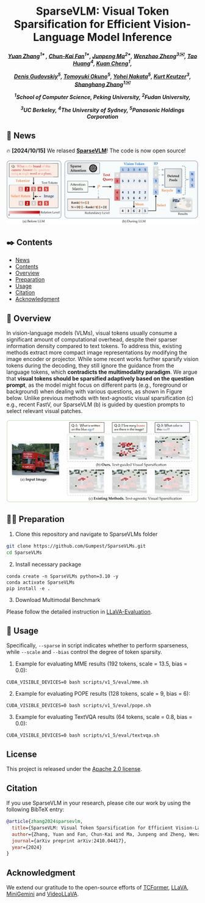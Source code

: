 <div align="center">

<h1> SparseVLM: Visual Token Sparsification for Efficient Vision-Language Model Inference </h1>

<h5 align="center"> 

[Yuan Zhang](https://gumpest.github.io/)<sup>1* </sup>,
[Chun-Kai Fan](https://scholar.google.com/citations?user=TxeAbWkAAAAJ&hl=en&oi=ao)<sup>1*</sup>,
[Junpeng Ma]()<sup>2*</sup>,
[Wenzhao Zheng](https://wzzheng.net/)<sup>3✉️</sup>,
[Tao Huang](https://taohuang.info/)<sup>4</sup>,
[Kuan Cheng](https://cfcs.pku.edu.cn/people/faculty/kuancheng/index.htm)<sup>1</sup>,

[Denis Gudovskiy]()<sup>5</sup>,
[Tomoyuki Okuno]()<sup>5</sup>,
[Yohei Nakata]()<sup>5</sup>,
[Kurt Keutzer](http://people.eecs.berkeley.edu/~keutzer/)<sup>3</sup>,
[Shanghang Zhang](https://idm.pku.edu.cn/info/1017/1598.htm)<sup>1✉️</sup>

<sup>1</sup>School of Computer Science, Peking University, <sup>2</sup>Fudan University,

<sup>3</sup>UC Berkeley, <sup>4</sup>The University of Sydney, <sup>5</sup>Panasonic Holdings Corporation

</h5>
</div>

## 📜 News 
🔥 **[2024/10/15]** We relased **[SparseVLM](https://arxiv.org/pdf/2410.04417)**! The code is now open source!


<p align='center'>
<img src='./assests/archi.png' alt='mask' width='700px'>
</p>

## ✒️ Contents
- [News](#news)
- [Contents](#contents)
- [Overview](#overview)
- [Preparation](#preparation)
- [Usage](#usage)
- [Citation](#citation)
- [Acknowledgment](#acknowledgment)

## 👀 Overview

In vision-language models (VLMs), visual tokens usually consume a significant amount of computational overhead, despite their sparser information density compared to text tokens. To address this, existing methods extract more compact image representations by modifying the image encoder or projector. While some recent works further sparsify vision tokens during the decoding, they still ignore the guidance from the language tokens, which **contradicts the multimodality paradigm**. We argue that **visual tokens should be sparsified adaptively based on the question prompt**, as the model might focus on different parts (e.g., foreground or background) when dealing with various questions, as shown in Figure below. Unlike previous methods with text-agnostic visual sparsification (c) e.g., recent FastV, our SparseVLM (b) is guided by question prompts to select relevant visual patches.

<div align=center>
<img width="600" alt="image" src="./assests/moti.png">
</div>

## 👨‍💻 Preparation

1. Clone this repository and navigate to SparseVLMs folder
```bash
git clone https://github.com/Gumpest/SparseVLMs.git
cd SparseVLMs
```

2. Install necessary package
```Shell
conda create -n SparseVLMs python=3.10 -y
conda activate SparseVLMs
pip install -e .
```

3. Download Multimodal Benchmark

Please follow the detailed instruction in [LLaVA-Evaluation](https://github.com/haotian-liu/LLaVA/blob/main/docs/Evaluation.md).

## 🎯 Usage
Specifically, `--sparse` in script indicates whether to perform sparseness, while `--scale` and `--bias` control the degree of token sparsity.

1. Example for evaluating MME results (192 tokens, scale = 13.5, bias = 0.0):
```Shell
CUDA_VISIBLE_DEVICES=0 bash scripts/v1_5/eval/mme.sh
```

2. Example for evaluating POPE results (128 tokens, scale = 9, bias = 6):
```Shell
CUDA_VISIBLE_DEVICES=0 bash scripts/v1_5/eval/pope.sh
```

3. Example for evaluating TextVQA results (64 tokens, scale = 0.8, bias = 0.0):
```Shell
CUDA_VISIBLE_DEVICES=0 bash scripts/v1_5/eval/textvqa.sh
```

## License

This project is released under the [Apache 2.0 license](LICENSE).

## Citation

If you use SparseVLM in your research, please cite our work by using the following BibTeX entry:
```bibtex
@article{zhang2024sparsevlm,
  title={SparseVLM: Visual Token Sparsification for Efficient Vision-Language Model Inference},
  author={Zhang, Yuan and Fan, Chun-Kai and Ma, Junpeng and Zheng, Wenzhao and Huang, Tao and Cheng, Kuan and Gudovskiy, Denis and Okuno, Tomoyuki and Nakata, Yohei and Keutzer, Kurt and others},
  journal={arXiv preprint arXiv:2410.04417},
  year={2024}
}

```
## Acknowledgment

We extend our gratitude to the open-source efforts of [TCFormer](https://github.com/zengwang430521/TCFormer), [LLaVA](https://github.com/haotian-liu/LLaVA), [MiniGemini](https://github.com/dvlab-research/MGM) and [VideoLLaVA](https://github.com/PKU-YuanGroup/Video-LLaVA).
